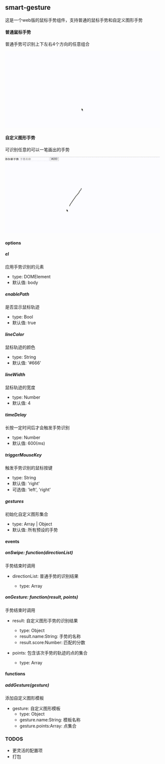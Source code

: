 ## smart-gesture

这是一个web版的鼠标手势组件，支持普通的鼠标手势和自定义图形手势

#### 普通鼠标手势

普通手势可识别上下左右4个方向的任意组合

![basic-gesture](images/basic-gesture.gif)

#### 自定义图形手势

可识别任意的可以一笔画出的手势

![smart-gesture](images/smart-gesture.gif)

#### options

##### el
应用手势识别的元素
- type: DOMElement
- 默认值: body

##### enablePath
是否显示鼠标轨迹
- type: Bool
- 默认值: true

##### lineColor
鼠标轨迹的颜色
- type: String
- 默认值: '#666'

##### lineWidth
鼠标轨迹的宽度
- type: Number
- 默认值: 4

##### timeDelay
长按一定时间后才会触发手势识别
- type: Number
- 默认值: 600(ms)

##### triggerMouseKey
触发手势识别的鼠标按键
- type: String
- 默认值: 'right'
- 可选值: 'left', 'right'

##### gestures
初始化自定义图形集合
- type: Array | Object
- 默认值: 所有预设的手势

#### events

##### onSwipe: function(directionList)
手势结束时调用
- directionList: 普通手势的识别结果

  - type: Array

##### onGesture: function(result, points)
手势结束时调用
- result: 自定义图形手势的识别结果

  - type: Object
  - result.name:String: 手势的名称
  - result.score:Number: 匹配的分数

- points: 包含该次手势的轨迹的点的集合

  - type: Array


#### functions

##### addGesture(gesture)
添加自定义图形模板
  - gesture: 自定义图形模板
    - type: Object
    - gesture.name:String: 模板名称
    - gesture.points:Array: 点集合


### TODOS
  - 更灵活的配置项
  - 打包
